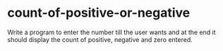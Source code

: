 # count-of-positive-or-negative
Write a program to enter the number till the user wants and at the end it should display the count of positive, negative and zero entered.
